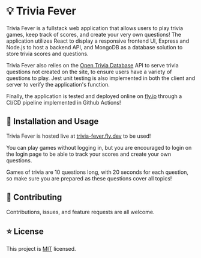 # 💡 Trivia Fever

Trivia Fever is a fullstack web application that allows users to play trivia games, keep track of scores, and create your very own questions! The application utilizes React to display a responsive frontend UI, Express and Node.js to host a backend API, and MongoDB as a database solution to store trivia scores and questions. 

Trivia Fever also relies on the [Open Trivia Database](https://opentdb.com/) API to serve trivia questions not created on the site, to ensure users have a variety of questions to play. Jest unit testing is also implemented in both the client and server to verify the application's function. 

Finally, the application is tested and deployed online on [fly.io](https://trivia-fever.fly.dev) through a CI/CD pipeline implemented in Github Actions!

## 🚀 Installation and Usage

Trivia Fever is hosted live at [trivia-fever.fly.dev](https://trivia-fever.fly.dev) to be used! 

You can play games without logging in, but you are encouraged to login on the login page to be able to track your scores and create your own questions. 

Games of trivia are 10 questions long, with 20 seconds for each question, so make sure you are prepared as these questions cover all topics!

## 🤝 Contributing

Contributions, issues, and feature requests are all welcome.

## ⭐ License
This project is [MIT](https://github.com/mvmcgrath/Trivia-Fever/blob/main/LICENSE) licensed.